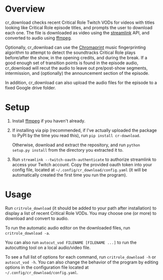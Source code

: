 Overview
=======================

cr_download checks recent Critical Role Twitch VODs for videos with
titles looking like Critical Role episode titles, and prompts the user
to download each one. The file is downloaded as video using the
[streamlink](https://streamlink.github.io/) API, and converted to
audio using [ffmpeg](https://www.ffmpeg.org/).

Optionally, cr_download can use the
[Chromaprint](https://acoustid.org/chromaprint) music fingerprinting
algorithm to attempt to detect the soundtracks Critical Role plays
before/after the show, in the opening credits, and during the
break. If a good enough set of transition points is found in the
episode audio, cr_download will recut the audio to leave out
pre/post-show segments, intermission, and (optionally) the
announcement section of the episode.

In addition, cr_download can also upload the audio files for the
episode to a fixed Google drive folder.

Setup
==========================

1. Install [ffmpeg](https://www.ffmpeg.org/) if you haven't already.

2.  If installing via pip (recommended, if I've actually uploaded the
    package to PyPI by the time you read this), run `pip install
    cr-download`.

    Otherwise, download and extract the repository, and run `python
    setup.py install` from the directory you extracted it to.

3. Run `streamlink --twitch-oauth-authenticate` to authorize
streamlink to access your Twitch account. Copy the provided oauth
token into your config file, located at
`~/.config/cr_download/config.yaml` (it will be automatically created
the first time you run the program).

Usage
==================================

Run `critrole_download` (it should be added to your path after
installation) to display a list of recent Critical Role VODs. You may
choose one (or more) to download and convert to audio.

To run the automatic audio editor on the downloaded files, run
`critrole_download -a`.

You can also run `autocut_vod FILENAME [FILENAME ...]` to run the
autocutting tool on a local audio/video file.

To see a full list of options for each command, run `critrole_download
-h` or `autocut_vod -h`. You can also change the behavior of the
program by editing options in the configuration file located at
`~/.config/cr_download/config.yaml`.
